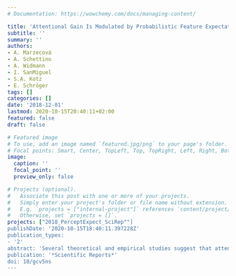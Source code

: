 ```yaml
---
# Documentation: https://wowchemy.com/docs/managing-content/

title: 'Attentional Gain Is Modulated by Probabilistic Feature Expectations in a Spatial Cueing Task: ERP Evidence'
subtitle: ''
summary: ''
authors:
- A. Marzecová
- A. Schettino
- A. Widmann
- I. SanMiguel
- S.A. Kotz
- E. Schröger
tags: []
categories: []
date: '2018-12-01'
lastmod: 2020-10-15T20:40:11+02:00
featured: false
draft: false

# Featured image
# To use, add an image named `featured.jpg/png` to your page's folder.
# Focal points: Smart, Center, TopLeft, Top, TopRight, Left, Right, BottomLeft, Bottom, BottomRight.
image:
  caption: ''
  focal_point: ''
  preview_only: false

# Projects (optional).
#   Associate this post with one or more of your projects.
#   Simply enter your project's folder or file name without extension.
#   E.g. `projects = ["internal-project"]` references `content/project/deep-learning/index.md`.
#   Otherwise, set `projects = []`.
projects: ["2018_PerceptExpect_SciRep""]
publishDate: '2020-10-15T18:40:11.397228Z'
publication_types:
- '2'
abstract: 'Several theoretical and empirical studies suggest that attention and perceptual expectations influence perception in an interactive manner, whereby attentional gain is enhanced for predicted stimuli. The current study assessed whether attention and perceptual expectations interface when they are fully orthogonal, i.e., each of them relates to different stimulus features. We used a spatial cueing task with block-wise spatial attention cues that directed attention to either left or right visual field, in which Gabor gratings of either predicted (more likely) or unpredicted (less likely) orientation were presented. The lateralised posterior N1pc component was additively influenced by attention and perceptual expectations. Bayesian analysis showed no reliable evidence for the interactive effect of attention and expectations on the N1pc amplitude. However, attention and perceptual expectations interactively influenced the frontally distributed anterior N1 component (N1a). The attention effect (i.e., enhanced N1a amplitude in the attended compared to the unattended condition) was observed only for the gratings of predicted orientation, but not in the unpredicted condition. These findings suggest that attention and perceptual expectations interactively influence visual processing within 200 ms after stimulus onset and such joint influence may lead to enhanced endogenous attentional control in the dorsal fronto-parietal attention network.'
publication: '*Scientific Reports*'
doi: 10/gcv5ns
---
```

